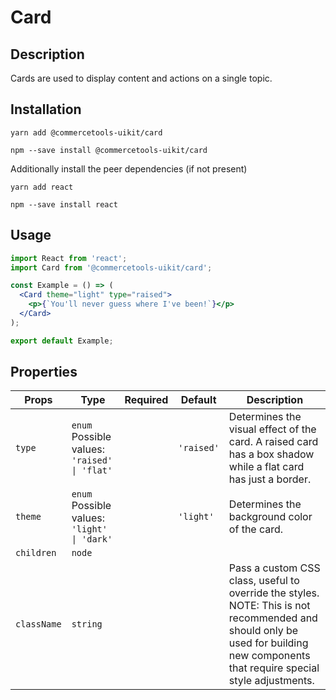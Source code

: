 <!-- THIS IS AN AUTOGENERATED FILE. DO NOT EDIT THIS FILE DIRECTLY. -->
<!-- This file is created by the `yarn generate-readme` script. -->

# Card

## Description

Cards are used to display content and actions on a single topic.

## Installation

```
yarn add @commercetools-uikit/card
```

```
npm --save install @commercetools-uikit/card
```

Additionally install the peer dependencies (if not present)

```
yarn add react
```

```
npm --save install react
```

## Usage

```jsx
import React from 'react';
import Card from '@commercetools-uikit/card';

const Example = () => (
  <Card theme="light" type="raised">
    <p>{`You'll never guess where I've been!`}</p>
  </Card>
);

export default Example;
```

## Properties

| Props       | Type                                               | Required | Default    | Description                                                                                                                                                                           |
| ----------- | -------------------------------------------------- | :------: | ---------- | ------------------------------------------------------------------------------------------------------------------------------------------------------------------------------------- |
| `type`      | `enum`<br>Possible values:<br>`'raised' \| 'flat'` |          | `'raised'` | Determines the visual effect of the card. A raised card has a box shadow while a flat card has just a border.                                                                         |
| `theme`     | `enum`<br>Possible values:<br>`'light' \| 'dark'`  |          | `'light'`  | Determines the background color of the card.                                                                                                                                          |
| `children`  | `node`                                             |          |            |                                                                                                                                                                                       |
| `className` | `string`                                           |          |            | Pass a custom CSS class, useful to override the styles.<br> NOTE: This is not recommended and should only be used for building new components that require special style adjustments. |
